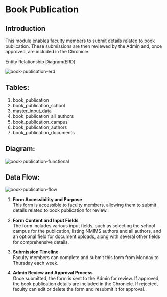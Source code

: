 ﻿



  
  

# Book Publication

  

## Introduction

  

This module enables faculty members to submit details related to book publication. These submissions are then reviewed by the Admin and, once approved, are included in the Chronicle.

  

Entity Relationship Diagram(ERD)

<img src="https://i.ibb.co/ZMhjH74/book-publication-erd.png" alt="book-publication-erd" border="0">

## Tables:

  

1. book_publication
2. book_publication_school
3.  master_input_data
4. book_publication_all_authors
5. book_publication_campus
6. book_publication_authors
7. book_publication_documents

## Diagram:

<img src="https://i.ibb.co/JyPKmLv/book-publication-functional.png" alt="book-publication-functional" border="0">

  

## Data Flow:

<img src="https://i.ibb.co/zb07Hf3/book-publication-flow.png" alt="book-publication-flow" border="0">
  


1. **Form Accessibility and Purpose**  
   This form is accessible to faculty members, allowing them to submit details related to book publication for review.

2. **Form Content and Input Fields**  
   The form includes various input fields, such as selecting the school campus for the publication, listing NMIMS authors and all authors, and an optional field for document uploads, along with several other fields for comprehensive details.

3. **Submission Timeline**  
   Faculty members can complete and submit this form from Monday to Thursday each week.

4. **Admin Review and Approval Process**  
   Once submitted, the form is sent to the Admin for review. If approved, the book publication details are included in the Chronicle. If rejected, faculty can edit or delete the form and resubmit it for approval.

